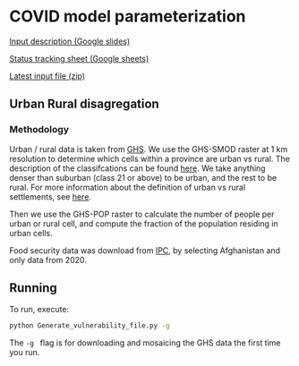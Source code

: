 # COVID model parameterization

[Input description (Google slides)](https://docs.google.com/presentation/d/16hplfTHyJtXoAXTLgNp3LHWP2Upig0eofGcufOsv3RY/edit?usp=sharing)

[Status tracking sheet (Google sheets)](https://docs.google.com/spreadsheets/d/1F-15iyDf_v7hBtr-jdCQMptt5bSFY52YivYRyLFVFBQ/edit?usp=sharing)

[Latest input file (zip)](https://drive.google.com/file/d/1gK3opqhwCc4BRu5PvnYagi0sSI6qnyxn/view)


## Urban Rural disagregation

### Methodology

Urban / rural data is taken from [GHS](https://ghsl.jrc.ec.europa.eu/). We use the GHS-SMOD raster at 1 km resolution
to determine which cells within a province are urban vs rural. The description of the 
classifcations can be found [here](https://ghsl.jrc.ec.europa.eu/documents/GHSL_Data_Package_2019.pdf).
We take anything denser than suburban (class 21 or above) to be urban, and the rest to be rural.
For more information about the definition of urban vs rural settlements, see 
[here](https://ghsl.jrc.ec.europa.eu/degurbaDefinitions.php).

Then we use the GHS-POP raster to calculate the number of people per urban or rural cell,
and compute the fraction of the population residing in urban cells. 

Food security data was download from [IPC](http://www.ipcinfo.org/ipc-country-analysis/population-tracking-tool/en/),
by selecting Afghanistan and only data from 2020. 

## Running 

To run, execute:
```bash
python Generate_vulnerability_file.py -g
```
The `-g ` flag is for downloading and mosaicing the GHS data the first time you run.
